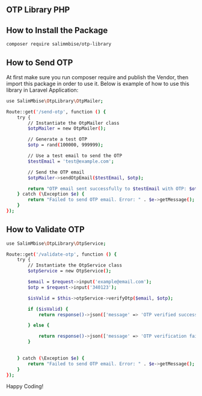 ## OTP Library PHP


## How to Install the Package

```bash
composer require salimmbise/otp-library
````

## How to Send OTP  
At first make sure you run composer require and publish the Vendor,
then import this package in order to use it. Below is example of how to use this library in Laravel Application:

```bash
use SalimMbise\OtpLibrary\OtpMailer;

Route::get('/send-otp', function () {
    try {
        // Instantiate the OtpMailer class
        $otpMailer = new OtpMailer();

        // Generate a test OTP
        $otp = rand(100000, 999999);

        // Use a test email to send the OTP
        $testEmail = 'test@example.com';

        // Send the OTP email
        $otpMailer->sendOtpEmail($testEmail, $otp);

        return "OTP email sent successfully to $testEmail with OTP: $otp";
    } catch (\Exception $e) {
        return "Failed to send OTP email. Error: " . $e->getMessage();
    }
});

```

## How to Validate OTP
```bash
use SalimMbise\OtpLibrary\OtpService;

Route::get('/validate-otp', function () {
    try {
        // Instantiate the OtpService class
        $otpService = new OtpService();

        $email = $request->input('example@email.com');
        $otp = $request->input('340123');

        $isValid = $this->otpService->verifyOtp($email, $otp);

        if ($isValid) {
            return response()->json(['message' => 'OTP verified successfully']);

        } else {

            return response()->json(['message' => 'OTP verification failed'], 400);
        }

       
    } catch (\Exception $e) {
        return "Failed to send OTP email. Error: " . $e->getMessage();
    }
});

```



Happy Coding! 
